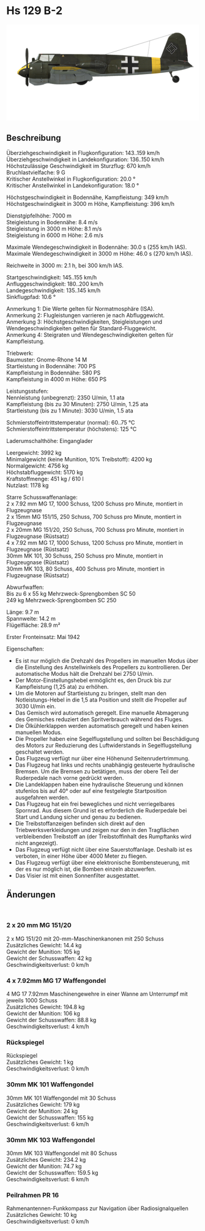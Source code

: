 # Hs 129 B-2  
  
![hs129b2](../images/hs129b2.png)  
  
## Beschreibung  
  
Überziehgeschwindigkeit in Flugkonfiguration: 143..159 km/h  
Überziehgeschwindigkeit in Landekonfiguration: 136..150 km/h  
Höchstzulässige Geschwindigkeit im Sturzflug: 670 km/h  
Bruchlastvielfache: 9 G  
Kritischer Anstellwinkel in Flugkonfiguration: 20.0 °  
Kritischer Anstellwinkel in Landekonfiguration: 18.0 °  
  
Höchstgeschwindigkeit in Bodennähe, Kampfleistung: 349 km/h  
Höchstgeschwindigkeit in 3000 m Höhe, Kampfleistung: 396 km/h  
  
Dienstgipfelhöhe: 7000 m  
Steigleistung in Bodennähe: 8.4 m/s  
Steigleistung in 3000 m Höhe: 8.1 m/s  
Steigleistung in 6000 m Höhe: 2.6 m/s  
  
Maximale Wendegeschwindigkeit in Bodennähe: 30.0 s (255 km/h IAS).  
Maximale Wendegeschwindigkeit in 3000 m Höhe: 46.0 s (270 km/h IAS).  
  
Reichweite in 3000 m: 2.1 h, bei 300 km/h IAS.  
  
Startgeschwindigkeit: 145..155 km/h  
Anfluggeschwindigkeit: 180..200 km/h  
Landegeschwindigkeit: 135..145 km/h  
Sinkflugpfad: 10.6 °  
  
Anmerkung 1: Die Werte gelten für Normatmosphäre (ISA).  
Anmerkung 2: Flugleistungen varrieren je nach Abfluggewicht.  
Anmerkung 3: Höchstgeschwindigkeiten, Steigleistungen und Wendegeschwindigkeiten gelten für Standard-Fluggewicht.  
Anmerkung 4: Steigraten und Wendegeschwindigkeiten gelten für Kampfleistung.  
  
Triebwerk:  
Baumuster: Gnome-Rhone 14 M  
Startleistung in Bodennähe: 700 PS  
Kampfleistung in Bodennähe: 580 PS  
Kampfleistung in 4000 m Höhe: 650 PS  
  
Leistungsstufen:  
Nennleistung (unbegrenzt): 2350 U/min, 1.1 ata  
Kampfleistung (bis zu 30 Minuten): 2750 U/min, 1.25 ata  
Startleistung (bis zu 1 Minute): 3030 U/min, 1.5 ata  
  
Schmierstoffeintrittstemperatur (normal): 60..75 °C  
Schmierstoffeintrittstemperatur (höchstens): 125 °C  
  
Laderumschalthöhe: Einganglader   
  
Leergewicht: 3992 kg  
Minimalgewicht (keine Munition, 10% Treibstoff): 4200 kg  
Normalgewicht: 4756 kg  
Höchstabfluggewicht: 5170 kg  
Kraftstoffmenge: 451 kg / 610 l  
Nutzlast: 1178 kg  
  
Starre Schusswaffenanlage:  
2 x 7.92 mm MG 17, 1000 Schuss, 1200 Schuss pro Minute, montiert in Flugzeugnase  
2 x 15mm MG 151/15, 250 Schuss, 700 Schuss pro Minute, montiert in Flugzeugnase  
2 x 20mm MG 151/20, 250 Schuss, 700 Schuss pro Minute, montiert in Flugzeugnase (Rüstsatz)  
4 x 7.92 mm MG 17, 1000 Schuss, 1200 Schuss pro Minute, montiert in Flugzeugnase (Rüstsatz)  
30mm MK 101, 30 Schuss, 250 Schuss pro Minute, montiert in Flugzeugnase (Rüstsatz)  
30mm MK 103, 80 Schuss, 400 Schuss pro Minute, montiert in Flugzeugnase (Rüstsatz)  
  
Abwurfwaffen:  
Bis zu 6 x 55 kg Mehrzweck-Sprengbomben SC 50  
249 kg Mehrzweck-Sprengbomben SC 250  
  
Länge: 9.7 m  
Spannweite: 14.2 m  
Flügelfläche: 28.9 m²  
  
Erster Fronteinsatz: Mai 1942  
  
Eigenschaften:  
- Es ist nur möglich die Drehzahl des Propellers im manuellen Modus über die Einstellung des Anstellwinkels des Propellers zu kontrollieren. Der automatische Modus hält die Drehzahl bei 2750 U/min.  
- Der Motor-Einstellungshebel ermöglicht es, den Druck bis zur Kampfleistung (1,25 ata) zu erhöhen.  
- Um die Motoren auf Startleistung zu bringen, stellt man den Notleistungs-Hebel in die 1,5 ata Position und stellt die Propeller auf 3030 U/min ein.  
- Das Gemisch wird automatisch geregelt. Eine manuelle Abmagerung des Gemisches reduziert den Spritverbrauch während des Fluges.  
- Die Ölkühlerklappen werden automatisch geregelt und haben keinen manuellen Modus.  
- Die Propeller haben eine Segelflugstellung und sollten bei Beschädigung des Motors zur Reduzierung des Luftwiderstands in Segelflugstellung geschaltet werden.  
- Das Flugzeug verfügt nur über eine Höhenund Seitenrudertrimmung.  
- Das Flugzeug hat links und rechts unabhängig gesteuerte hydraulische Bremsen. Um die Bremsen zu betätigen, muss der obere Teil der Ruderpedale nach vorne gedrückt werden.  
- Die Landeklappen haben eine hydraulische Steuerung und können stufenlos bis auf 40° oder auf eine festgelegte Startposition ausgefahren werden.  
- Das Flugzeug hat ein frei bewegliches und nicht verriegelbares Spornrad. Aus diesem Grund ist es erforderlich die Ruderpedale bei Start und Landung sicher und genau zu bedienen.  
- Die Treibstoffanzeigen befinden sich direkt auf den Triebwerksverkleidungen und zeigen nur den in den Tragflächen verbleibenden Treibstoff an (der Treibstoffinhalt des Rumpftanks wird nicht angezeigt).   
- Das Flugzeug verfügt nicht über eine Sauerstoffanlage. Deshalb ist es verboten, in einer Höhe über 4000 Meter zu fliegen.  
- Das Flugzeug verfügt über eine elektronische Bombensteuerung, mit der es nur möglich ist, die Bomben einzeln abzuwerfen.  
- Das Visier ist mit einen Sonnenfilter ausgestattet.  
  
  
## Änderungen  
  ﻿
  
### 2 x 20 mm MG 151/20  
  
2 x MG 151/20 mit 20-mm-Maschinenkanonen mit 250 Schuss  
Zusätzliches Gewicht: 14.4 kg  
Gewicht der Munition: 105 kg  
Gewicht der Schusswaffen: 42 kg  
Geschwindigkeitsverlust: 0 km/h  ﻿
  
### 4 x 7.92mm MG 17 Waffengondel  
  
4 MG 17 7.92mm Maschinengewehre in einer Wanne am Unterrumpf mit jeweils 1000 Schuss  
Zusätzliches Gewicht: 194.8 kg  
Gewicht der Munition: 106 kg  
Gewicht der Schusswaffen: 88.8 kg  
Geschwindigkeitsverlust: 4 km/h  ﻿
  
### Rückspiegel  
  
Rückspiegel  
Zusätzliches Gewicht: 1 kg  
Geschwindigkeitsverlust: 0 km/h  ﻿
  
  
### 30mm MK 101 Waffengondel  
  
30mm MK 101 Waffengondel mit 30 Schuss  
Zusätzliches Gewicht: 179 kg  
Gewicht der Munition: 24 kg  
Gewicht der Schusswaffen: 155 kg  
Geschwindigkeitsverlust: 6 km/h  ﻿
  
### 30mm MK 103 Waffengondel  
  
30mm MK 103 Waffengondel mit 80 Schuss  
Zusätzliches Gewicht: 234.2 kg  
Gewicht der Munition: 74.7 kg  
Gewicht der Schusswaffen: 159.5 kg  
Geschwindigkeitsverlust: 6 km/h  ﻿
  
  
### Peilrahmen PR 16  
  
Rahmenantennen-Funkkompass zur Navigation über Radiosignalquellen  
Zusätzliches Gewicht: 10 kg  
Geschwindigkeitsverlust: 0 km/h  
